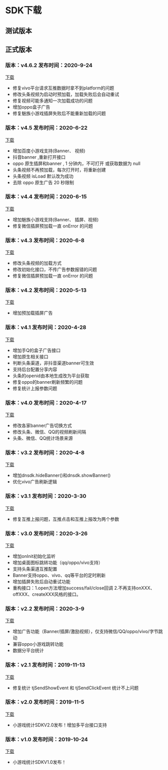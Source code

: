# SDK下载

## 测试版本



## 正式版本



### 版本：v4.6.2 发布时间：2020-9-24

[下载](http://dnsdk.oss-cn-shenzhen.aliyuncs.com/wechat/4.6/dnsdk_v4.6.2.zip)

- 修复vivo平台请求互推数据时拿不到platform的问题
- 修改头条视频为启动时预加载，加载失败后会自动重试
- 修复视频可能多通知一次加载成功的问题
- 增加oppo盒子广告
- 修复魅族小游戏插屏失败后不能重新加载的问题

### 版本：v4.5 发布时间：2020-6-22

[下载](http://dnsdk.oss-cn-shenzhen.aliyuncs.com/wechat/4.5/dnsdk.zip)

* 增加百度小游戏支持\(Banner、 视频\)
* 抖音banner ,重新打开接口
* oppo 原生插屏和banner , 1 分钟内，不可打开 或获取数据为 null
* 头条视频不再预加载，每次打开时，将重新创建
* 头条视频 isLoad 默认改为成功
* 去除 oppo 原生广告 20 秒限制

### 版本：v4.4 发布时间：2020-6-15

[下载](http://dnsdk.oss-cn-shenzhen.aliyuncs.com/wechat/4.4/dnsdk.zip)

* 增加魅族小游戏支持\(Banner、 插屏、视频\)
* 修复微信插屏预加载一直 onError 的问题

### 版本：v4.3 发布时间：2020-6-8

[下载](http://dnsdk.oss-cn-shenzhen.aliyuncs.com/wechat/4.3/dnsdk.zip)

* 修改头条视频的加载方式
* 修改初始化接口，不传广告参数报错的问题
* 修复微信插屏预加载一直 onError 的问题

### 版本：v4.2 发布时间：2020-5-13

[下载](http://dnsdk.oss-cn-shenzhen.aliyuncs.com/wechat/4.2/dnsdk.zip)

* 增加预加载插屏广告

### 版本：v4.1 发布时间：2020-4-28

[下载](http://dnsdk.oss-cn-shenzhen.aliyuncs.com/wechat/4.1beta/dnsdk.zip)

* 增加手Q的盒子广告接口
* 增加原生相关接口
* 判断头条渠道，非抖音渠道banner可生效
* 支持后台配置分享内容
* 头条的openid由本地生成改为平台获取
* 修复oppo的banner刷新频繁的问题
* 修复统计上报参数问题

### 版本：v4.0 发布时间：2020-4-17

[下载](http://dnsdk.oss-cn-shenzhen.aliyuncs.com/wechat/4.0beta/dnsdk.zip)

* 修改各家banner广告切换方式
* 修改头条、微信、QQ的视频刷新间隔
* 头条、微信、QQ统计场景来源

### 版本：v3.2 发布时间：2020-4-8

[下载](http://dnsdk.oss-cn-shenzhen.aliyuncs.com/wechat/3.2/dnsdk.zip)

* 增加dnsdk.hideBanner\(\)和dnsdk.showBanner\(\)
* 优化vivo广告刷新逻辑

### 版本：v3.1 发布时间：2020-3-30

[下载](http://dnsdk.oss-cn-shenzhen.aliyuncs.com/wechat/3.1/dnsdk.zip)

* 修复互推上报问题，互推点击和互推上报改为两个参数

### 版本：v3.0 发布时间：2020-3-26

[下载](http://dnsdk.oss-cn-shenzhen.aliyuncs.com/wechat/3.0/dnsdk.zip)

* 增加onInit初始化监听
* 增加桌面图标跳转功能（qq/oppo/vivo支持）
* 支持头条渠道互推配置
* Banner支持oppo、vivo、qq等平台的定时刷新
* 增加插屏失败后自动重试功能
* 重构接口：1.open方法增加success/fail/close回调  2.不再支持onXXX、offXXX、createXXX风格的接口。

### 版本：v2.2 发布时间：2020-3-9

[下载](http://dnsdk.oss-cn-shenzhen.aliyuncs.com/wechat/2.2/dnsdk.zip)

* 增加广告功能（Banner/插屏/激励视频），仅支持微信/QQ/oppo/vivo/字节跳动
* 兼容oppo小游戏跳转功能
* 数据分平台统计

### 版本：v2.1  发布时间：2019-11-13

[下载](http://dnsdk.oss-cn-shenzhen.aliyuncs.com/wechat/2.1/dnsdk.zip)

* 修复统计 tjSendShowEvent 和 tjSendClickEvent 统计不上问题

### 版本：v2.0  发布时间：2019-11-5

[下载](http://dnsdk.oss-cn-shenzhen.aliyuncs.com/wechat/2.0/dnsdk.zip)

* 小游戏统计SDKV2.0发布！增加多平台接口支持

### 版本：v1.0  发布时间：2019-10-24

[下载](http://dnsdk.oss-cn-shenzhen.aliyuncs.com/wechat/1.0/dnsdk.zip)

* 小游戏统计SDKV1.0发布！

